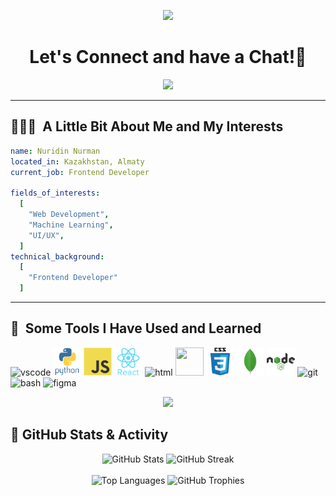 <p align="center">
  <img src="https://capsule-render.vercel.app/api?type=waving&color=gradient&text=Hello!&height=100&section=header"/>
</p>

<h1 align="center">
  Let's Connect and have a Chat!💬
</h1>

<p align="center">
<a href="https://www.linkedin.com/in/nnuridin">
  <img height="50" src="https://user-images.githubusercontent.com/46517096/166973395-19676cd8-f8ec-4abf-83ff-da8243505b82.png"/>
</a>
</p>

---

<h2> 👨🏻‍💻 &nbsp;A Little Bit About Me and My Interests</h2>

```yaml
name: Nuridin Nurman
located_in: Kazakhstan, Almaty
current_job: Frontend Developer

fields_of_interests:
  [
    "Web Development",
    "Machine Learning",
    "UI/UX",
  ]
technical_background:
  [
    "Frontend Developer"
  ]
```
  
---  
  
<h2> 🚀 &nbsp;Some Tools I Have Used and Learned</h2>
<p align="left">
<img src="https://cdn.jsdelivr.net/gh/devicons/devicon/icons/vscode/vscode-original.svg" alt="vscode" width="45" height="45"/>
<img src="https://raw.githubusercontent.com/devicons/devicon/master/icons/python/python-original-wordmark.svg" alt="python" width="45" height="45"/>
<img src="https://raw.githubusercontent.com/devicons/devicon/master/icons/javascript/javascript-original.svg" alt="javascript" width="45" height="45" />
<img src="https://raw.githubusercontent.com/devicons/devicon/master/icons/react/react-original-wordmark.svg" alt="react" width="45" height="45" />
<img src="https://cdn.jsdelivr.net/gh/devicons/devicon/icons/html5/html5-original.svg" alt="html" width="45" height="45"/>
<img src="https://cdn.jsdelivr.net/gh/devicons/devicon@latest/icons/bootstrap/bootstrap-original-wordmark.svg" width="45" height="45" />
<img src="https://raw.githubusercontent.com/devicons/devicon/master/icons/css3/css3-original-wordmark.svg" alt="css3" width="45" height="45" />
<img src="https://raw.githubusercontent.com/devicons/devicon/master/icons/mongodb/mongodb-original.svg" alt="mongodb" width="45" height="45" />
<img src="https://raw.githubusercontent.com/devicons/devicon/master/icons/nodejs/nodejs-original-wordmark.svg" alt="nodejs" width="45" height="45" />
<img src="https://cdn.jsdelivr.net/gh/devicons/devicon/icons/git/git-original.svg" alt="git" width="45" height="45"/>
<img src="https://cdn.jsdelivr.net/gh/devicons/devicon/icons/bash/bash-original.svg" alt="bash" width="45" height="45"/>
<img src="https://cdn.jsdelivr.net/gh/devicons/devicon/icons/figma/figma-original.svg" alt="figma" width="45" height="45"/>   
</p>

<p align="center">
  <img src="https://capsule-render.vercel.app/api?type=waving&color=gradient&height=100&section=footer"/>
</p>


## 🚀 GitHub Stats & Activity

<div align="center">
  <img src="https://github-readme-stats.vercel.app/api?username=Nuridin28&show_icons=true&theme=radical&bg_color=0D1117&hide_border=true&count_private=true" alt="GitHub Stats" height="200" />
  <img src="https://github-readme-streak-stats.herokuapp.com/?user=Nuridin28&theme=radical&background=0D1117&hide_border=true" alt="GitHub Streak" height="200" />
</div>

<br>

<div align="center">
  <img src="https://github-readme-stats.vercel.app/api/top-langs/?username=Nuridin28&langs_count=8&layout=compact&theme=radical&bg_color=0D1117&hide_border=true" alt="Top Languages" height="200" />
  <img src="https://github-profile-trophy.vercel.app/?username=Nuridin28&theme=radical&no-bg=true&no-frame=true&column=4&margin-w=15&margin-h=15" alt="GitHub Trophies" height="200" />
</div>
